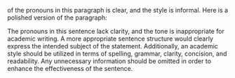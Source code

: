 of the pronouns in this paragraph is clear, and the style is informal. Here is a polished version of the paragraph: 

The pronouns in this sentence lack clarity, and the tone is inappropriate for academic writing. A more appropriate sentence structure would clearly express the intended subject of the statement. Additionally, an academic style should be utilized in terms of spelling, grammar, clarity, concision, and readability. Any unnecessary information should be omitted in order to enhance the effectiveness of the sentence.